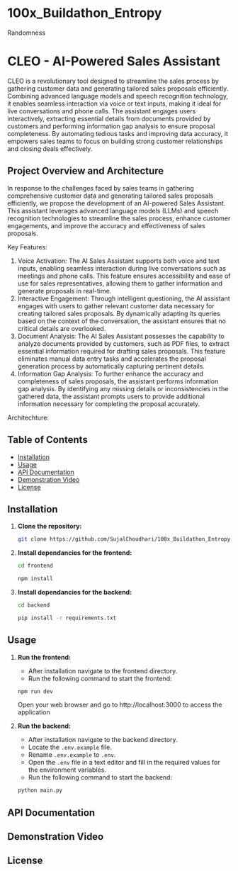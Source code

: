 # 100x_Buildathon_Entropy
Randomness

# CLEO - AI-Powered Sales Assistant

CLEO is a revolutionary tool designed to streamline the sales process by gathering customer data and generating tailored sales proposals efficiently. Combining advanced language models and speech recognition technology, it enables seamless interaction via voice or text inputs, making it ideal for live conversations and phone calls. The assistant engages users interactively, extracting essential details from documents provided by customers and performing information gap analysis to ensure proposal completeness. By automating tedious tasks and improving data accuracy, it empowers sales teams to focus on building strong customer relationships and closing deals effectively.

## Project Overview and Architecture

In response to the challenges faced by sales teams in gathering comprehensive customer data and generating tailored sales proposals efficiently, we propose the development of an AI-powered Sales Assistant. This assistant leverages advanced language models (LLMs) and speech recognition technologies to streamline the sales process, enhance customer engagements, and improve the accuracy and effectiveness of sales proposals.

Key Features:

1. Voice Activation: The AI Sales Assistant supports both voice and text inputs, enabling seamless interaction during live conversations such as meetings and phone calls. This feature ensures accessibility and ease of use for sales representatives, allowing them to gather information and generate proposals in real-time.
2. Interactive Engagement: Through intelligent questioning, the AI assistant engages with users to gather relevant customer data necessary for creating tailored sales proposals. By dynamically adapting its queries based on the context of the conversation, the assistant ensures that no critical details are overlooked.
3. Document Analysis: The AI Sales Assistant possesses the capability to analyze documents provided by customers, such as PDF files, to extract essential information required for drafting sales proposals. This feature eliminates manual data entry tasks and accelerates the proposal generation process by automatically capturing pertinent details.
4. Information Gap Analysis: To further enhance the accuracy and completeness of sales proposals, the assistant performs information gap analysis. By identifying any missing details or inconsistencies in the gathered data, the assistant prompts users to provide additional information necessary for completing the proposal accurately.

Architechture:

## Table of Contents

- [Installation](#installation)
- [Usage](#usage)
- [API Documentation](#api-documentation)
- [Demonstration Video](#demonstration-video)
- [License](#license)

## Installation

1. **Clone the repository:**

   ```sh
   git clone https://github.com/SujalChoudhari/100x_Buildathon_Entropy.git
   
2. **Install dependancies for the frontend:**

   ```sh
   cd frontend
   
   npm install
3. **Install dependancies for the backend:**

      ```sh
   cd backend

   pip install -r requirements.txt

## Usage

1. **Run the frontend:**
   
   - After installation navigate to the frontend directory.
   - Run the following command to start the frontend:

    ```sh
    npm run dev
    ```
    Open your web browser and go to http://localhost:3000 to access the application
2. **Run the backend:**
   
   - After installation navigate to the backend directory.
   - Locate the `.env.example` file.
   - Rename `.env.example` to `.env`.
   - Open the `.env` file in a text editor and fill in the required values for the environment variables.
   - Run the following command to start the backend:

    ```sh
    python main.py

## API Documentation



## Demonstration Video

## License
